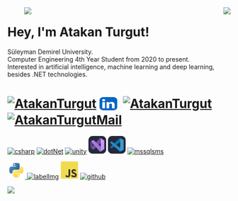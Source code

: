 <img align="right" src="https://github-readme-stats.vercel.app/api?username=AtakanTurgut&count_private=true&show_icons=trueline_height=25&theme=rose_pine" >
<img align="right" src="https://github-readme-streak-stats.herokuapp.com/?user=AtakanTurgut&theme=rose_pine" width="450" >

# Hey, I'm Atakan Turgut! 
Süleyman Demirel University. <br />
Computer Engineering 4th Year Student from 2020 to present.  <br />
Interested in artificial intelligence, machine learning and deep learning, besides .NET technologies.  <br />
<p align="left">
 <h1>
<a href="https://www.instagram.com/atkn.trgt/" target="_blank"><img align="center" src="https://raw.githubusercontent.com/rahuldkjain/github-profile-readme-generator/master/src/images/icons/Social/instagram.svg" alt="AtakanTurgut" height="30" width="40" /></a>&nbsp;<a href="https://linkedin.com/in/atakan-turgut-8b3847206" target="_blank"><img align="center" src="https://github.com/tandpfun/skill-icons/blob/main/icons/LinkedIn.svg" alt="AtakanTurgut" height="30" width="40" /></a>&nbsp;&nbsp;<a target="_blank" href="https://github.com/AtakanTurgut/AtakanTurgut/blob/aboutMe/Atakan_Turgut_Brief.pdf"><img align="center" src="https://cdn-icons-png.flaticon.com/512/1803/1803198.png" alt="AtakanTurgut" height="40" width="40" /></a><a href="mailto: atakan.trgt@hotmail.com" target="_blank"><img align="center" src="https://cdn-icons-png.flaticon.com/512/2250/2250206.png" alt="AtakanTurgutMail" height="35" width="35" /></a>
  </h1>
</p>
<p align="left"> 
<a href="https://learn.microsoft.com/en-us/dotnet/csharp/" target="_blank"> <img src="https://user-images.githubusercontent.com/25181517/121405384-444d7300-c95d-11eb-959f-913020d3bf90.png" alt="csharp" width="40" height="40"/></a> 
<a align="left" href="https://learn.microsoft.com/en-us/dotnet/" target="_blank"><img src="https://icon-library.com/images/vb-net-icon/vb-net-icon-1.jpg" alt="dotNet" height="40" width="40" /></a>
<a href="https://unity.com/" target="_blank"> <img src="https://user-images.githubusercontent.com/25181517/193427941-9437dbbe-376f-40dc-9573-0ef5c02a26a7.png" alt="unity" width="40" height="40"/></a>
<a align="left" href="https://www.microsoft.com/en-US/download/details.aspx?id=101064" target="_blank"><img src="https://github.com/tandpfun/skill-icons/blob/main/icons/VisualStudio-Dark.svg" alt="vstudio" height="40" width="40" /></a>
 <a align="left" href="https://www.microsoft.com/en-US/download/details.aspx?id=101064" target="_blank"><img src="https://github.com/tandpfun/skill-icons/blob/main/icons/VSCode-Dark.svg" alt="vscode" height="40" width="40" /></a>
<a align="left" href="https://www.microsoft.com/en-US/download/details.aspx?id=101064" target="_blank"><img src="https://user-images.githubusercontent.com/15386828/118396465-5129c000-b658-11eb-8fa1-48f185431c82.png" alt="mssqlsms" height="40" width="40" /></a>
</p>
<p>
<a href="https://www.python.org" target="_blank" rel="noreferrer"> <img src="https://raw.githubusercontent.com/devicons/devicon/master/icons/python/python-original.svg" alt="python" width="40" height="40"/> </a> 
<a align="left" target="_blank" href="https://www.youtube.com/watch?v=-sAmO2TUzgI&t=177s" target="blank"><img src="https://cdn.dida.do/blog/20210409_di_cv-labeling-tools/labelimg.png" alt="labelImg" height="40" width="40" /></a>
<a href="https://developer.mozilla.org/en-US/docs/Web/JavaScript" target="_blank"> <img src="https://raw.githubusercontent.com/devicons/devicon/master/icons/javascript/javascript-original.svg" alt="javascript" width="40" height="40"/></a> 
<a align="left" href="https://github.com/AtakanTurgut" target="_blank"><img src="https://user-images.githubusercontent.com/25181517/192108374-8da61ba1-99ec-41d7-80b8-fb2f7c0a4948.png" alt="github" height="40" width="40" /></a>
</p>

<!--<a href="https://github.com/AtakanTurgut/python-QRCode"><img src="https://raw.githubusercontent.com/AtakanTurgut/python-QRCode/main/iLoveThisPlaylist.jpg" alt="qrcode" width="100" height="100"/></a>-->
  
![](https://github.com/AtakanTurgut/python-mp4gif/blob/main/gifGameLittle.gif)

